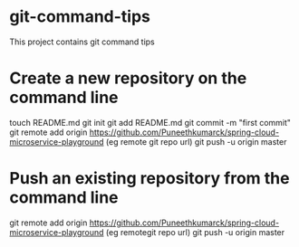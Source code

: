 # git-command-tips
This project contains git command tips

# Create a new repository on the command line
 
touch README.md
git init
git add README.md
git commit -m "first commit"
git remote add origin  https://github.com/Puneethkumarck/spring-cloud-microservice-playground (eg remote git repo url)
git push -u origin master
 
# Push an existing repository from the command line
 
git remote add origin  https://github.com/Puneethkumarck/spring-cloud-microservice-playground (eg remotegit repo url)
git push -u origin master
